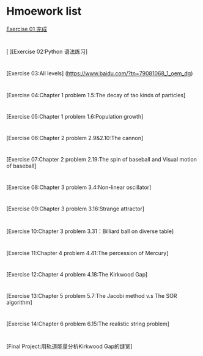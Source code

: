 # Hmoework list
[Exercise 01 完成](https://github.com/cat316874/computationalphysics_N2015335550054)
#
 [ ][Exercise 02:Python 语法练习]
#
[Exercise 03:All levels] (https://www.baidu.com/?tn=79081068_1_oem_dg) 
#
[Exercise 04:Chapter 1 problem 1.5:The decay of tao kinds of particles] 
#
[Exercise 05:Chapter 1 problem 1.6:Population growth]
#
[Exercise 06:Chapter 2 problem 2.9&2.10:The cannon]
#
[Exercise 07:Chapter 2 problem 2.19:The spin of baseball and Visual motion of baseball]
#
[Exercise 08:Chapter 3 problem 3.4:Non-linear oscillator]
#
[Exercise 09:Chapter 3 problem 3.16:Strange attractor]
#
[Exercise 10:Chapter 3 problem 3.31：Billiard ball on diverse table]
#
[Exercise 11:Chapter 4 problem 4.41:The percession of Mercury]
#
[Exercise 12:Chapter 4 problem 4.18:The Kirkwood Gap]
#
[Exercise 13:Chapter 5 problem 5.7:The Jacobi method v.s The SOR algorithm]
#
[Exercise 14:Chapter 6 problem 6.15:The realistic string problem]
#
[Final Project:用轨道能量分析Kirkwood Gap的缝宽]
#
